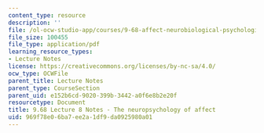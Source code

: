 ```yaml
---
content_type: resource
description: ''
file: /ol-ocw-studio-app/courses/9-68-affect-neurobiological-psychological-and-sociocultural-counterparts-of-feelings-spring-2013/969f78e06ba7ee2a1df9da0925980a01_MIT9_68S13_Lect8.pdf
file_size: 100455
file_type: application/pdf
learning_resource_types:
- Lecture Notes
license: https://creativecommons.org/licenses/by-nc-sa/4.0/
ocw_type: OCWFile
parent_title: Lecture Notes
parent_type: CourseSection
parent_uid: e152b6cd-9020-399b-3442-a0f6e8b2e20f
resourcetype: Document
title: 9.68 Lecture 8 Notes - The neuropsychology of affect
uid: 969f78e0-6ba7-ee2a-1df9-da0925980a01
---
```

